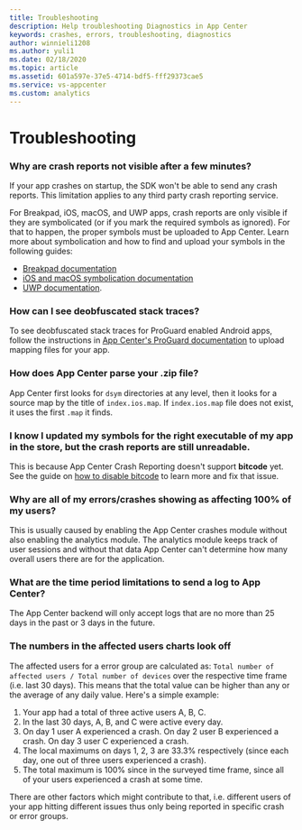 ```yaml
---
title: Troubleshooting
description: Help troubleshooting Diagnostics in App Center
keywords: crashes, errors, troubleshooting, diagnostics
author: winnieli1208
ms.author: yuli1
ms.date: 02/18/2020
ms.topic: article
ms.assetid: 601a597e-37e5-4714-bdf5-fff29373cae5
ms.service: vs-appcenter
ms.custom: analytics
---
```


# Troubleshooting

### Why are crash reports not visible after a few minutes?
If your app crashes on startup, the SDK won't be able to send any crash reports. This limitation applies to any third party crash reporting service.

For Breakpad, iOS, macOS, and UWP apps, crash reports are only visible if they are symbolicated (or if you mark the required symbols as ignored). For that to happen, the proper symbols must be uploaded to App Center. Learn more about symbolication and how to find and upload your symbols in the following guides:

- [Breakpad documentation](~/diagnostics/Android-NDK.md)
- [iOS and macOS symbolication documentation](~/diagnostics/iOS-symbolication.md)
- [UWP documentation](~/diagnostics/windows-support.md#symbolication).

### How can I see deobfuscated stack traces?
To see deobfuscated stack traces for ProGuard enabled Android apps, follow the instructions in [App Center's ProGuard documentation](~/diagnostics/Android-ProGuard.md) to upload mapping files for your app.

### How does App Center parse your .zip file?
App Center first looks for `dsym` directories at any level, then it looks for a source map by the title of `index.ios.map`. If `index.ios.map` file does not exist, it uses the first `.map` it finds.

### I know I updated my symbols for the right executable of my app in the store, but the crash reports are still unreadable.
This is because App Center Crash Reporting doesn't support **bitcode** yet. See the guide on [how to disable bitcode](~/diagnostics/iOS-symbolication.md#bitcode) to learn more and fix that issue.

### Why are all of my errors/crashes showing as affecting 100% of my users?
This is usually caused by enabling the App Center crashes module without also enabling the analytics module. The analytics module keeps track of user sessions and without that data App Center can't determine how many overall users there are for the application.

### What are the time period limitations to send a log to App Center?
The App Center backend will only accept logs that are no more than 25 days in the past or 3 days in the future.

### The numbers in the affected users charts look off
The affected users for a error group are calculated as: `Total number of affected users / Total number of devices` over the respective time frame (i.e. last 30 days).
This means that the total value can be higher than any or the average of any daily value. Here's a simple example:

1. Your app had a total of three active users A, B, C.
1. In the last 30 days, A, B, and C were active every day.
1. On day 1 user A experienced a crash. On day 2 user B experienced a crash. On day 3 user C experienced a crash.
1. The local maximums on days 1, 2, 3 are 33.3% respectively (since each day, one out of three users experienced a crash).
1. The total maximum is 100% since in the surveyed time frame, since all of your users experienced a crash at some time.

There are other factors which might contribute to that, i.e. different users of your app hitting different issues thus only being reported in specific crash or error groups.